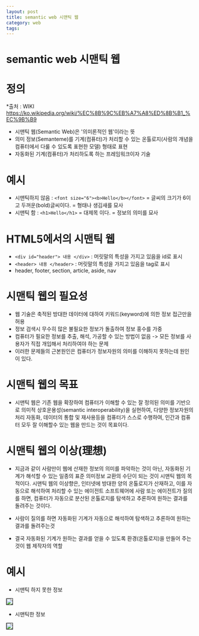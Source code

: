 ```yaml
---
layout: post
title: semantic web 시맨틱 웹
category: web
tags:
---
```


# semantic web 시맨틱 웹

# 정의
*출처 : WIKI https://ko.wikipedia.org/wiki/%EC%8B%9C%EB%A7%A8%ED%8B%B1_%EC%9B%B9
* 시맨틱 웹(Semantic Web)은 '의미론적인 웹'이라는 뜻
* 의미 정보(Semanteme)를 기계(컴퓨터)가 처리할 수 있는 온톨로지(사람의 개념을 컴퓨터에서 다룰 수 있도록 표현한 모델) 형태로 표현
* 자동화된 기계(컴퓨터)가 처리하도록 하는 프레임워크이자 기술

# 예시
* 시맨틱하지 않음 : ```<font size="6"><b>Hello</b></font>``` = 글씨의 크기가 6이고 두꺼운(bold)글씨이다. = 형태나 생김새를 묘사
* 시맨틱 함 : ```<h1>Hello</h1>``` = 대제목 이다. = 정보의 의미를 묘사

# HTML5에서의 시맨틱 웹
* ```<div id="header"> 내용 </div>``` : 머릿말의 특성을 가지고 있음을 id로 표시
* ```<header> 내용 </header>``` : 머릿말의 특성을 가지고 있음을 tag로 표시
* header, footer, section, article, aside, nav

# 시맨틱 웹의 필요성
* 웹 기술은 축적된 방대한 데이터에 대하여 키워드(keyword)에 의한 정보 접근만을 허용
* 정보 검색시 무수히 많은 불필요한 정보가 돌출하여 정보 홍수를 가중
* 컴퓨터가 필요한 정보를 추출, 해석, 가공할 수 있는 방법이 없음 -> 모든 정보를 사용자가 직접 개입해서 처리하여야 하는 문제
* 이러한 문제들의 근본원인은 컴퓨터가 정보자원의 의미를 이해하지 못하는데 원인이 있다.

# 시맨틱 웹의 목표
* 시맨틱 웹은 기존 웹을 확장하여 컴퓨터가 이해할 수 있는 잘 정의된 의미를 기반으로 의미적 상호운용성(semantic interoperability)을 실현하여, 다양한 정보자원의 처리 자동화, 데이터의 통합 및 재사용등을 컴퓨터가 스스로 수행하여, 인간과 컴퓨터 모두 잘 이해할수 있는 웹을 만드는 것이 목표이다.

# 시맨틱 웹의 이상(理想)
* 지금과 같이 사람만이 웹에 산재한 정보의 의미를 파악하는 것이 아닌, 자동화된 기계가 해석할 수 있는 일종의 표준 의미정보 교환의 수단이 되는 것이 시맨틱 웹의 목적이다. 시맨틱 웹의 이상향은, 인터넷에 방대한 양의 온톨로지가 산재하고, 이를 자동으로 해석하여 처리할 수 있는 에이전트 소프트웨어에 사람 또는 에이전트가 질의를 하면, 컴퓨터가 자동으로 분산된 온톨로지를 탐색하고 추론하여 원하는 결과를 돌려주는 것이다.

* 사람이 질의를 하면 자동화된 기계가 자동으로 해석하여 탐색하고 추론하여 원하는 결과를 돌려주는것
* 결국 자동화된 기계가 원하는 결과를 얻을 수 있도록 환경(온톨로지)을 만들어 주는것이 웹 제작자의 역할

# 예시
* 시맨틱 하지 못한 정보
<img style='border:solid 1px black;' src="https://image.onethelab.com/resized/1711524685.jpg" />

* 시맨틱한 정보
<img style='border:solid 1px black;' src="https://image.onethelab.com/resized/1711524725.jpg" />